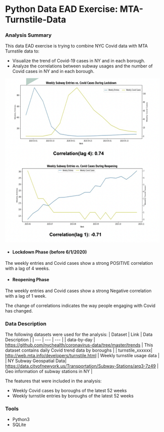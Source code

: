 # Python Data EAD Exercise: MTA-Turnstile-Data

### Analysis Summary
This data EAD exercise is trying to combine NYC Covid data with MTA Turnstile data to:
* Visualize the trend of Covid-19 cases in NY and in each borough.
* Analyze the correlations between subway usages and the number of Covid cases in NY and in each borough.

<img src="plots/plot.png" width=500>

* #### Lockdown Phase (before 6/1/2020)
The weekly entries and Covid cases show a strong POSITIVE correlation with a lag of 4 weeks.

* #### Reopening Phase
The weekly entries and Covid cases show a strong Negative correlation with a lag of 1 week.


The change of correlations indicates the way people engaging with Covid has changed. 


### Data Description
The following datasets were used for the analysis:
| Dataset | Link | Data Description |
| --- | --- | --- |
| data-by-day | https://github.com/nychealth/coronavirus-data/tree/master/trends | This dataset contains daily Covid trend data by boroughs |
| turnstile_xxxxxx|  http://web.mta.info/developers/turnstile.html | Weekly turnstile usage data |
| NY Subway Geospatial Data| https://data.cityofnewyork.us/Transportation/Subway-Stations/arq3-7z49 | Geo information of subway stations in NY |

The features that were included in the analysis:
 * Weekly Covid cases by boroughs of the latest 52 weeks
 * Weekly turnstile entries by boroughs of the latest 52 weeks

### Tools
* Python3
* SQLite

